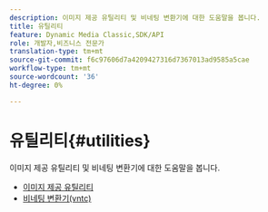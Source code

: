 ```yaml
---
description: 이미지 제공 유틸리티 및 비네팅 변환기에 대한 도움말을 봅니다.
title: 유틸리티
feature: Dynamic Media Classic,SDK/API
role: 개발자,비즈니스 전문가
translation-type: tm+mt
source-git-commit: f6c97606d7a4209427316d7367013ad9585a5cae
workflow-type: tm+mt
source-wordcount: '36'
ht-degree: 0%

---
```



# 유틸리티{#utilities}

이미지 제공 유틸리티 및 비네팅 변환기에 대한 도움말을 봅니다.

* [이미지 제공 유틸리티](/help/aem-is-ir-api/is-api/is-utils/utilities/c-utils-home.md)
* [비네팅 변환기(vntc)](/help/aem-is-ir-api/utilities/c-ir-vignette-converter-vntc/c-ir-vignette-converter-vntc.md)
